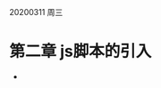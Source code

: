 20200311 周三

# 第二章 js脚本的引入

- <script>标签内部引入，一般放在<body>标签之后
- js外部脚本引入

js外部脚本引入：
```
<script src="" type="text/javascript"></script>
```
js标签：

- async 异步加载
- defer 全部下载完后再加载

# 第三章 js语法基础
## 3.1 语法
标识符使用小驼峰，有大小写区别

++严格模式++

++全局 函数++

## 3.2 保留字和关键字
不能作为标识符

新增let yield 

### ++变量++

++var 局部变量++

## 3.3 数据类型
### js 数据类型包括

Null 

Undefined

Number

String

Object

Boolean

（es6新增symbol）

### 使用typeof返回数据类型
typeof是操作符，并不是函数，所以可以不使用()

undefined

~~N~~number 

~~S~~string

~~O~~object   typeof(null)返回object，因为null表示一个空的对象指针

~~B~~boolean

function

typeof对声明但为初始化和未声明的变量都返回undefined

使用object!= null 判断对象是否没有引用

### Boolean() 转换数据类型

true：

非空String 非零Number 非null的object true 

false：

"" 0/NaN null undefined

if语句可直接执行Boolean转换

### Number
十进制

八进制 ```0+(0~7)```，如果0之后的数字超出8则解析为十进制数字 ++严格模式下无效++

十六进制  ```0x+(0~9/a~f)``` 大小写均可